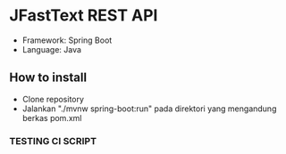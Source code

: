 # JFastText REST API
- Framework: Spring Boot
- Language: Java

## How to install
- Clone repository
- Jalankan "./mvnw spring-boot:run" pada direktori yang mengandung berkas pom.xml

### TESTING CI SCRIPT
